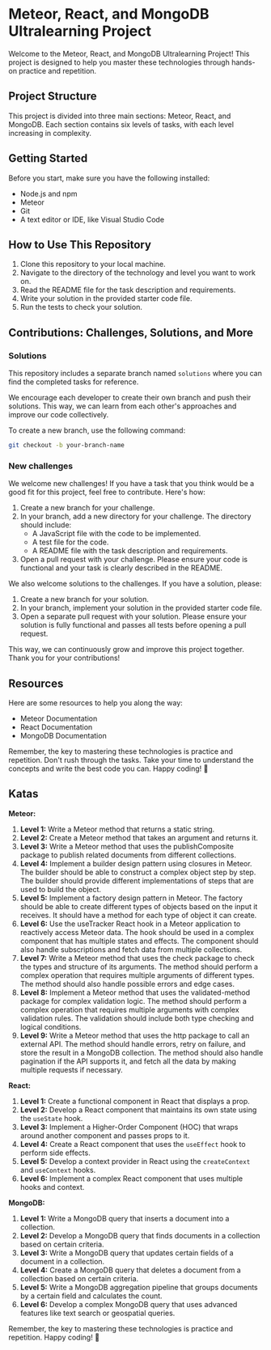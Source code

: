 # Meteor, React, and MongoDB Ultralearning Project

Welcome to the Meteor, React, and MongoDB Ultralearning Project! This project is designed to help you master these technologies through hands-on practice and repetition.

## Project Structure

This project is divided into three main sections: Meteor, React, and MongoDB. Each section contains six levels of tasks, with each level increasing in complexity.

## Getting Started

Before you start, make sure you have the following installed:

- Node.js and npm
- Meteor
- Git
- A text editor or IDE, like Visual Studio Code

## How to Use This Repository

1. Clone this repository to your local machine.
2. Navigate to the directory of the technology and level you want to work on.
3. Read the README file for the task description and requirements.
4. Write your solution in the provided starter code file.
5. Run the tests to check your solution.

## Contributions: Challenges, Solutions, and More

### Solutions

This repository includes a separate branch named `solutions` where you can find the completed tasks for reference.

We encourage each developer to create their own branch and push their solutions. This way, we can learn from each other's approaches and improve our code collectively.

To create a new branch, use the following command:

```bash
git checkout -b your-branch-name
```

### New challenges

We welcome new challenges! If you have a task that you think would be a good fit for this project, feel free to contribute. Here's how:

1. Create a new branch for your challenge.
2. In your branch, add a new directory for your challenge. The directory should include:
    - A JavaScript file with the code to be implemented.
    - A test file for the code.
    - A README file with the task description and requirements.
3. Open a pull request with your challenge. Please ensure your code is functional and your task is clearly described in the README.

We also welcome solutions to the challenges. If you have a solution, please:

1. Create a new branch for your solution.
2. In your branch, implement your solution in the provided starter code file.
3. Open a separate pull request with your solution. Please ensure your solution is fully functional and passes all tests before opening a pull request.

This way, we can continuously grow and improve this project together. Thank you for your contributions!

## Resources

Here are some resources to help you along the way:

- Meteor Documentation
- React Documentation
- MongoDB Documentation

Remember, the key to mastering these technologies is practice and repetition. Don't rush through the tasks. Take your time to understand the concepts and write the best code you can. Happy coding! 🚀


## Katas

**Meteor:**
1. **Level 1:** Write a Meteor method that returns a static string.
2. **Level 2:** Create a Meteor method that takes an argument and returns it.
3. **Level 3:** Write a Meteor method that uses the publishComposite package to publish related documents from different collections.
4. **Level 4:** Implement a builder design pattern using closures in Meteor. The builder should be able to construct a complex object step by step. The builder should provide different implementations of steps that are used to build the object.
5. **Level 5:** Implement a factory design pattern in Meteor. The factory should be able to create different types of objects based on the input it receives. It should have a method for each type of object it can create.
6. **Level 6:** Use the useTracker React hook in a Meteor application to reactively access Meteor data. The hook should be used in a complex component that has multiple states and effects. The component should also handle subscriptions and fetch data from multiple collections.
7. **Level 7:** Write a Meteor method that uses the check package to check the types and structure of its arguments. The method should perform a complex operation that requires multiple arguments of different types. The method should also handle possible errors and edge cases.
8. **Level 8:** Implement a Meteor method that uses the validated-method package for complex validation logic. The method should perform a complex operation that requires multiple arguments with complex validation rules. The validation should include both type checking and logical conditions.
9. **Level 9:** Write a Meteor method that uses the http package to call an external API. The method should handle errors, retry on failure, and store the result in a MongoDB collection. The method should also handle pagination if the API supports it, and fetch all the data by making multiple requests if necessary.

**React:**
1. **Level 1:** Create a functional component in React that displays a prop.
2. **Level 2:** Develop a React component that maintains its own state using the `useState` hook.
3. **Level 3:** Implement a Higher-Order Component (HOC) that wraps around another component and passes props to it.
4. **Level 4:** Create a React component that uses the `useEffect` hook to perform side effects.
5. **Level 5:** Develop a context provider in React using the `createContext` and `useContext` hooks.
6. **Level 6:** Implement a complex React component that uses multiple hooks and context.

**MongoDB:**
1. **Level 1:** Write a MongoDB query that inserts a document into a collection.
2. **Level 2:** Develop a MongoDB query that finds documents in a collection based on certain criteria.
3. **Level 3:** Write a MongoDB query that updates certain fields of a document in a collection.
4. **Level 4:** Create a MongoDB query that deletes a document from a collection based on certain criteria.
5. **Level 5:** Write a MongoDB aggregation pipeline that groups documents by a certain field and calculates the count.
6. **Level 6:** Develop a complex MongoDB query that uses advanced features like text search or geospatial queries.

Remember, the key to mastering these technologies is practice and repetition. Happy coding! 🚀